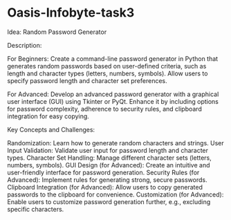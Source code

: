 # Oasis-Infobyte-task3
Idea: Random Password Generator



Description:



For Beginners: Create a command-line password generator in Python that generates random passwords based on user-defined criteria, such as length and character types (letters, numbers, symbols). Allow users to specify password length and character set preferences.



For Advanced: Develop an advanced password generator with a graphical user interface (GUI) using Tkinter or PyQt. Enhance it by including options for password complexity, adherence to security rules, and clipboard integration for easy copying.



Key Concepts and Challenges:

Randomization: Learn how to generate random characters and strings.
User Input Validation: Validate user input for password length and character types.
Character Set Handling: Manage different character sets (letters, numbers, symbols).
GUI Design (for Advanced): Create an intuitive and user-friendly interface for password generation.
Security Rules (for Advanced): Implement rules for generating strong, secure passwords.
Clipboard Integration (for Advanced): Allow users to copy generated passwords to the clipboard for convenience.
Customization (for Advanced): Enable users to customize password generation further, e.g., excluding specific characters.
